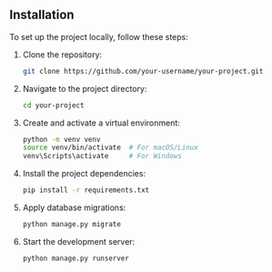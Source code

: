 
## Installation
To set up the project locally, follow these steps:

1. Clone the repository:

    ```bash
    git clone https://github.com/your-username/your-project.git
    ```

2. Navigate to the project directory:

    ```bash
    cd your-project
    ```

3. Create and activate a virtual environment:

    ```bash
    python -m venv venv
    source venv/bin/activate  # For macOS/Linux
    venv\Scripts\activate     # For Windows
    ```

4. Install the project dependencies:

    ```bash
    pip install -r requirements.txt
    ```

5. Apply database migrations:

    ```bash
    python manage.py migrate
    ```

6. Start the development server:

    ```bash
    python manage.py runserver
    ```

